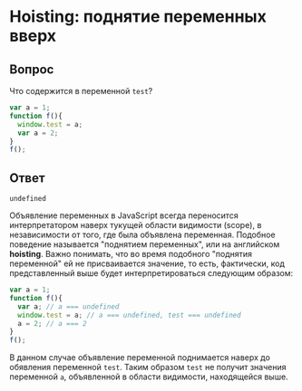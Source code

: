 # Hoisting: поднятие переменных вверх
## Вопрос
Что содержится в переменной `test`?
```javascript
var a = 1;
function f(){
  window.test = a;
  var a = 2;
}
f();
```

## Ответ
`undefined`

Объявление переменных в JavaScript всегда переносится интерпретатором наверх тукущей области видимости (scope), в независимости от того, где была объявлена переменная. Подобное поведение называется "поднятием переменных", или на английском **hoisting**. Важно понимать, что во время подобного "поднятия переменной" ей не присваивается значение, то есть, фактически, код представленный выше будет интерпретироваться следующим образом:
```javascript
var a = 1;
function f(){
  var a; // a === undefined
  window.test = a; // a === undefined, test === undefined
  a = 2; // a === 2
}
f();
```

В данном случае объявление переменной поднимается наверх до обявления переменной `test`. Таким образом `test` не получит значения переменной `a`, объявленной в области видимости, находящейся выше.